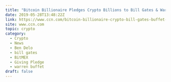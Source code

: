```yaml
---
title: "Bitcoin Billionaire Pledges Crypto Billions to Bill Gates & Warren Buffet’s ‘Giving Pledge’"
date: 2019-05-28T13:48:22Z
link: https://www.ccn.com/bitcoin-billionaire-crypto-bill-gates-buffet-giving-pledge?utm_medium=RSS&utm_source=hune
site: www.ccn.com
topic: crypto
category:
  - Crypto
  - News
  - Ben Delo
  - bill gates
  - BitMEX
  - Giving Pledge
  - warren buffet
draft: false
---
```

